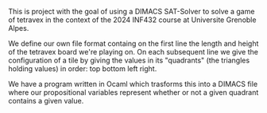 This is project with the goal of using a DIMACS SAT-Solver to solve a game of tetravex in the context of the 2024 INF432 course at Universite Grenoble Alpes.

We define our own file format containg on the first line the length and height of the tetravex board we're playing on. 
On each subsequent line we give the configuration of a tile by giving the values in its "quadrants" (the triangles holding values) in order: top bottom left right.

We have a program written in Ocaml which trasforms this into a DIMACS file where our propositional variables represent whether or not a given quadrant contains a given value.

